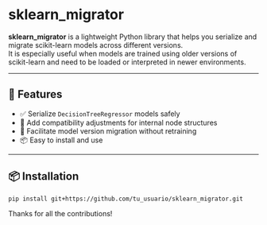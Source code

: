 # sklearn_migrator

**sklearn_migrator** is a lightweight Python library that helps you serialize and migrate scikit-learn models across different versions.  
It is especially useful when models are trained using older versions of scikit-learn and need to be loaded or interpreted in newer environments.

---

## 🔧 Features

- ✅ Serialize `DecisionTreeRegressor` models safely
- 🔄 Add compatibility adjustments for internal node structures
- 🧪 Facilitate model version migration without retraining
- 📦 Easy to install and use

---

## 📦 Installation

```bash
pip install git+https://github.com/tu_usuario/sklearn_migrator.git
```

Thanks for all the contributions!
